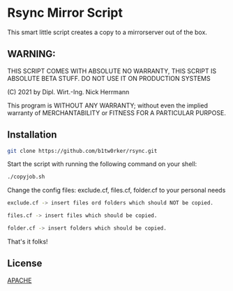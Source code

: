 # Rsync Mirror Script
This smart little script creates a copy to a mirrorserver out of the box.

## WARNING:
THIS SCRIPT COMES WITH ABSOLUTE NO WARRANTY,
THIS SCRIPT IS ABSOLUTE BETA STUFF. DO NOT USE IT ON PRODUCTION SYSTEMS

(C) 2021 by Dipl. Wirt.-Ing. Nick Herrmann

This program is WITHOUT ANY WARRANTY; without even the implied warranty of
MERCHANTABILITY or FITNESS FOR A PARTICULAR PURPOSE.

## Installation

```bash
git clone https://github.com/b1tw0rker/rsync.git
```

Start the script with running the following command on your shell:

```bash
./copyjob.sh
```

Change the config files: exclude.cf, files.cf, folder.cf to your personal needs

```bash
exclude.cf -> insert files ord folders which should NOT be copied.
```

```bash
files.cf -> insert files which should be copied.
```


```bash
folder.cf -> insert folders which should be copied.
```

That's it folks!

## License
[APACHE](https://www.apache.org/licenses/LICENSE-2.0)